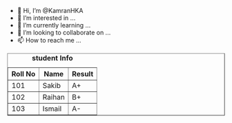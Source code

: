 - 👋 Hi, I’m @KamranHKA
- 👀 I’m interested in ...
- 🌱 I’m currently learning ...
- 💞️ I’m looking to collaborate on ...
- 📫 How to reach me ...

<!---
KamranHKA/KamranHKA is a ✨ special ✨ repository because its `README.md` (this file) appears on your GitHub profile.
You can click the Preview link to take a look at your changes.
--->

<html>
<table border="1">
<caption><b>student Info </b></caption>
<tr><th>Roll No </th>
<th>Name</th>
<th>Result </th></tr>
<tr><td>101</td><td>Sakib</td><td>A+</td></tr>
<tr><td>102</td><td>Raihan</td><td>B+</td>
<tr><td>103</td><td>Ismail</td><td>A-</td>
</table>

  
          
      
  


